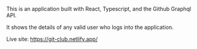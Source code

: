 This is an application built with React, Typescript, and the Github Graphql API. 

It shows the details of any valid user who logs into the application.

Live site: https://git-club.netlify.app/